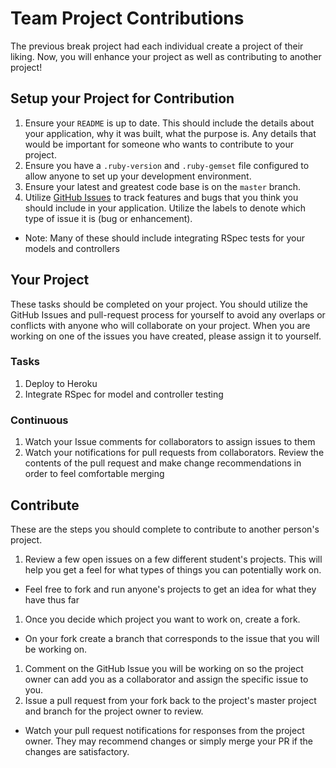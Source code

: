 # Team Project Contributions

The previous break project had each individual create a project of their liking. Now, you will enhance your project as well as contributing to another project!

## Setup your Project for Contribution
1. Ensure your `README` is up to date. This should include the details about your application, why it was built, what the purpose is. Any details that would be important for someone who wants to contribute to your project.
1. Ensure you have a `.ruby-version` and `.ruby-gemset` file configured to allow anyone to set up your development environment.
1. Ensure your latest and greatest code base is on the `master` branch.
1. Utilize [GitHub Issues](https://guides.github.com/features/issues/) to track features and bugs that you think you should include in your application. Utilize the labels to denote which type of issue it is (bug or enhancement).
  - Note: Many of these should include integrating RSpec tests for your models and controllers



## Your Project
These tasks should be completed on your project. You should utilize the GitHub Issues and pull-request process for yourself to avoid any overlaps or conflicts with anyone who will collaborate on your project. When you are working on one of the issues you have created, please assign it to yourself.

### Tasks
1. Deploy to Heroku
1. Integrate RSpec for model and controller testing

### Continuous
1. Watch your Issue comments for collaborators to assign issues to them
1. Watch your notifications for pull requests from collaborators. Review the contents of the pull request and make change recommendations in order to feel comfortable merging

## Contribute
These are the steps you should complete to contribute to another person's project.
1. Review a few open issues on a few different student's projects. This will help you get a feel for what types of things you can potentially work on.
  - Feel free to fork and run anyone's projects to get an idea for what they have thus far
1. Once you decide which project you want to work on, create a fork.  
  - On your fork create a branch that corresponds to the issue that you will be working on.
1. Comment on the GitHub Issue you will be working on so the project owner can add you as a collaborator and assign the specific issue to you.
1. Issue a pull request from your fork back to the project's master project and branch for the project owner to review.
  - Watch your pull request notifications for responses from the project owner. They may recommend changes or simply merge your PR if the changes are satisfactory.
